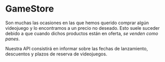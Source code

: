 # GameStore

Son muchas las ocasiones en las que hemos querido comprar algún videojuego y lo encontramos a un precio no deseado. Esto suele suceder debido a que cuando dichos productos están en oferta, *se venden como panes*.

Nuestra API consistirá en informar sobre las fechas de lanzamiento, descuentos y plazos de reserva de videojuegos.

